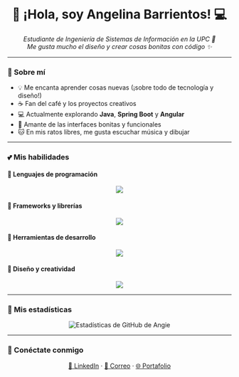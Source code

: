 <h1 align="center">🌸 ¡Hola, soy Angelina Barrientos! 💻</h1>

<p align="center">
  <em>Estudiante de Ingeniería de Sistemas de Información en la UPC 🌼<br>
  Me gusta mucho el diseño y crear cosas bonitas con código ✨</em>
</p>

---

### 🧁 Sobre mí
- 💡 Me encanta aprender cosas nuevas (¡sobre todo de tecnología y diseño!)
- ☕ Fan del café y los proyectos creativos  
- 💻 Actualmente explorando **Java**, **Spring Boot** y **Angular** 
- 🎨 Amante de las interfaces bonitas y funcionales  
- 🐱 En mis ratos libres, me gusta escuchar música y dibujar  

---

### 💕 Mis habilidades

#### 🌸 Lenguajes de programación
<p align="center">
  <img src="https://skillicons.dev/icons?i=java,python,html,css,javascript" />
</p>

#### 🍃 Frameworks y librerías
<p align="center">
  <img src="https://skillicons.dev/icons?i=spring,react" />
</p>

#### 💼 Herramientas de desarrollo
<p align="center">
  <img src="https://skillicons.dev/icons?i=git,github,vscode,mysql,postman" />
</p>

#### 🎨 Diseño y creatividad
<p align="center">
  <img src="https://skillicons.dev/icons?i=figma,canva" />
</p>

---

### 🌷 Mis estadísticas
<p align="center">
  <img src="https://github-readme-stats.vercel.app/api?username=AngieB26&show_icons=true&theme=rose_pine" alt="Estadísticas de GitHub de Angie" />
</p>

---

### 🌼 Conéctate conmigo
<p align="center">
  <a href="https://www.linkedin.com/in/tu-perfil" target="_blank">💼 LinkedIn</a> · 
  <a href="mailto:angelina.barrientos@example.com">📧 Correo</a> · 
  <a href="https://angieb26.github.io/">🌐 Portafolio</a>
</p>
